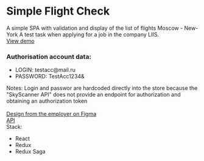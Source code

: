 <h1>Simple Flight Check</h1>
<div>
A simple SPA with validation and display of the list of flights Moscow - New-York 
A test task when applying for a job in the company LIIS.
</div>
<div>
 <a href="https://simple-flights-checker.herokuapp.com"/>View demo</a>
 </div>
<div>
<div>
 <h3>Authorisation account data:</h3>
</div>
<ul>
<li>LOGIN: testacc@mail.ru </li>
<li>PASSWORD: TestAcc1234& </li>
</ul>
</div>
<div>
Notes: Login and passwor are hardcoded directly into the store because the "SkyScanner API" does not provide an endpoint for authorization and obtaining an authorization token 
</div>
<div> 
 <div>
  <br/>
 <a href="https://www.figma.com/file/x84Q8T8ya6aSgWFLWkHGBz/React/">Design from the employer on Figma</a>
 </div>
 <div>
 <a href="https://rapidapi.com/skyscanner/api/skyscanner-flight-search/">API</a>
 </div>
 </div>
<div>
Stack:
<ul>
<li>React</li>
<li>Redux</li>
<li>Redux Saga</li>
</ul>
</div>


